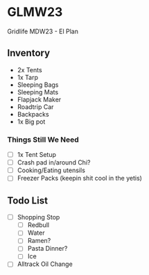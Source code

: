 # GLMW23
Gridlife MDW23 - El Plan

## Inventory
- 2x Tents
- 1x Tarp
- Sleeping Bags
- Sleeping Mats
- Flapjack Maker
- Roadtrip Car
- Backpacks
- 1x Big pot

### Things Still We Need
- [ ] 1x Tent Setup
- [ ] Crash pad in/around Chi?
- [ ] Cooking/Eating utensils
- [ ] Freezer Packs (keepin shit cool in the yetis)

## Todo List
- [ ] Shopping Stop
  - [ ] Redbull
  - [ ] Water
  - [ ] Ramen?
  - [ ] Pasta Dinner?
  - [ ] Ice
- [ ] Alltrack Oil Change
